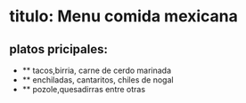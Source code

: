 # titulo: Menu comida mexicana 

## platos pricipales:
- ** tacos,birria, carne de cerdo marinada
- ** enchiladas, cantaritos, chiles de nogal
- ** pozole,quesadirras entre otras
